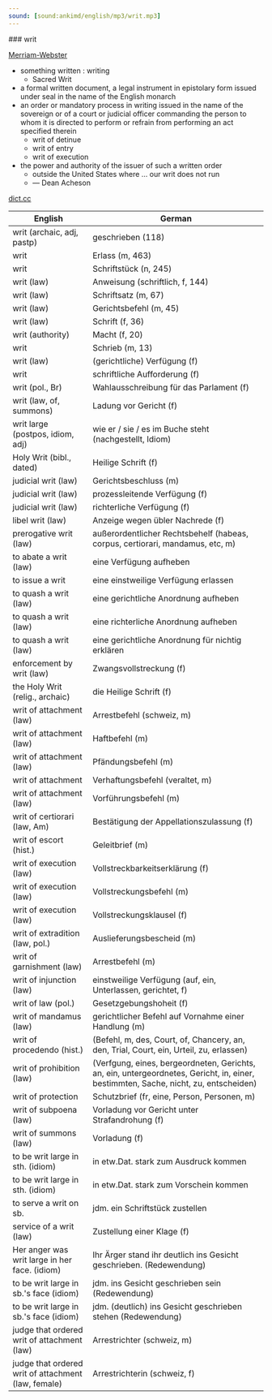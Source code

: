 ```yaml
---
sound: [sound:ankimd/english/mp3/writ.mp3]
---
```


\### writ

[Merriam-Webster](https://www.merriam-webster.com/dictionary/writ)

- something written : writing
    - Sacred Writ
- a formal written document, a legal instrument in epistolary form issued under seal in the name of the English monarch
- an order or mandatory process in writing issued in the name of the sovereign or of a court or judicial officer commanding the person to whom it is directed to perform or refrain from performing an act specified therein
    - writ of detinue
    - writ of entry
    - writ of execution
- the power and authority of the issuer of such a written order
    - outside the United States where … our writ does not run
    - — Dean Acheson

[dict.cc](https://www.dict.cc/writ)

| English        | German       |
| -------------- | ------------ |
| writ (archaic, adj, pastp) | geschrieben (118) |
| writ | Erlass (m, 463) |
| writ | Schriftstück (n, 245) |
| writ (law) | Anweisung (schriftlich, f, 144) |
| writ (law) | Schriftsatz (m, 67) |
| writ (law) | Gerichtsbefehl (m, 45) |
| writ (law) | Schrift (f, 36) |
| writ (authority) | Macht (f, 20) |
| writ | Schrieb (m, 13) |
| writ (law) | (gerichtliche) Verfügung (f) |
| writ | schriftliche Aufforderung (f) |
| writ (pol., Br) | Wahlausschreibung für das Parlament (f) |
| writ (law, of, summons) | Ladung vor Gericht (f) |
| writ large (postpos, idiom, adj) | wie er / sie / es im Buche steht (nachgestellt, Idiom) |
| Holy Writ (bibl., dated) | Heilige Schrift (f) |
| judicial writ (law) | Gerichtsbeschluss (m) |
| judicial writ (law) | prozessleitende Verfügung (f) |
| judicial writ (law) | richterliche Verfügung (f) |
| libel writ (law) | Anzeige wegen übler Nachrede (f) |
| prerogative writ (law) | außerordentlicher Rechtsbehelf (habeas, corpus, certiorari, mandamus, etc, m) |
| to abate a writ (law) | eine Verfügung aufheben |
| to issue a writ | eine einstweilige Verfügung erlassen |
| to quash a writ (law) | eine gerichtliche Anordnung aufheben |
| to quash a writ (law) | eine richterliche Anordnung aufheben |
| to quash a writ (law) | eine gerichtliche Anordnung für nichtig erklären |
| enforcement by writ (law) | Zwangsvollstreckung (f) |
| the Holy Writ (relig., archaic) | die Heilige Schrift (f) |
| writ of attachment (law) | Arrestbefehl (schweiz, m) |
| writ of attachment (law) | Haftbefehl (m) |
| writ of attachment (law) | Pfändungsbefehl (m) |
| writ of attachment | Verhaftungsbefehl (veraltet, m) |
| writ of attachment (law) | Vorführungsbefehl (m) |
| writ of certiorari (law, Am) | Bestätigung der Appellationszulassung (f) |
| writ of escort (hist.) | Geleitbrief (m) |
| writ of execution (law) | Vollstreckbarkeitserklärung (f) |
| writ of execution (law) | Vollstreckungsbefehl (m) |
| writ of execution (law) | Vollstreckungsklausel (f) |
| writ of extradition (law, pol.) | Auslieferungsbescheid (m) |
| writ of garnishment (law) | Arrestbefehl (m) |
| writ of injunction (law) | einstweilige Verfügung (auf, ein, Unterlassen, gerichtet, f) |
| writ of law (pol.) | Gesetzgebungshoheit (f) |
| writ of mandamus (law) | gerichtlicher Befehl auf Vornahme einer Handlung (m) |
| writ of procedendo (hist.) |  (Befehl, m, des, Court, of, Chancery, an, den, Trial, Court, ein, Urteil, zu, erlassen) |
| writ of prohibition (law) |  (Verfgung, eines, bergeordneten, Gerichts, an, ein, untergeordnetes, Gericht, in, einer, bestimmten, Sache, nicht, zu, entscheiden) |
| writ of protection | Schutzbrief (fr, eine, Person, Personen, m) |
| writ of subpoena (law) | Vorladung vor Gericht unter Strafandrohung (f) |
| writ of summons (law) | Vorladung (f) |
| to be writ large in sth. (idiom) | in etw.Dat. stark zum Ausdruck kommen |
| to be writ large in sth. (idiom) | in etw.Dat. stark zum Vorschein kommen |
| to serve a writ on sb. | jdm. ein Schriftstück zustellen |
| service of a writ (law) | Zustellung einer Klage (f) |
| Her anger was writ large in her face. (idiom) | Ihr Ärger stand ihr deutlich ins Gesicht geschrieben. (Redewendung) |
| to be writ large in sb.'s face (idiom) | jdm. ins Gesicht geschrieben sein (Redewendung) |
| to be writ large in sb.'s face (idiom) | jdm. (deutlich) ins Gesicht geschrieben stehen (Redewendung) |
| judge that ordered writ of attachment (law) | Arrestrichter (schweiz, m) |
| judge that ordered writ of attachment (law, female) | Arrestrichterin (schweiz, f) |
